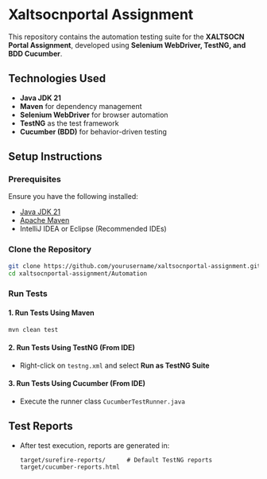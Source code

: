  # Xaltsocnportal Assignment

This repository contains the automation testing suite for the **XALTSOCN Portal Assignment**, developed using **Selenium WebDriver, TestNG, and BDD Cucumber**.

## Technologies Used
- **Java JDK 21**
- **Maven** for dependency management
- **Selenium WebDriver** for browser automation
- **TestNG** as the test framework
- **Cucumber (BDD)** for behavior-driven testing

## Setup Instructions

### Prerequisites
Ensure you have the following installed:
- [Java JDK 21](https://www.oracle.com/java/technologies/javase/jdk21-archive-downloads.html)
- [Apache Maven](https://maven.apache.org/)
- IntelliJ IDEA or Eclipse (Recommended IDEs)

### Clone the Repository
```sh
git clone https://github.com/yourusername/xaltsocnportal-assignment.git
cd xaltsocnportal-assignment/Automation
```

### Run Tests
#### 1. Run Tests Using Maven
```sh
mvn clean test
```

#### 2. Run Tests Using TestNG (From IDE)
- Right-click on `testng.xml` and select **Run as TestNG Suite**

#### 3. Run Tests Using Cucumber (From IDE)
- Execute the runner class `CucumberTestRunner.java`

## Test Reports
- After test execution, reports are generated in:
  ```
  target/surefire-reports/      # Default TestNG reports
  target/cucumber-reports.html
  ```


